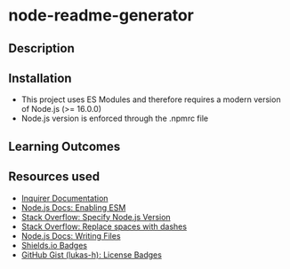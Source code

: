 # node-readme-generator

## Description

## Installation

- This project uses ES Modules and therefore requires a modern version of Node.js (>= 16.0.0)
- Node.js version is enforced through the .npmrc file

## Learning Outcomes

## Resources used

- [Inquirer Documentation](https://github.com/SBoudrias/Inquirer.js/blob/master/packages/inquirer/README.md#installation)
- [Node.js Docs: Enabling ESM](https://nodejs.org/api/esm.html#enabling)
- [Stack Overflow: Specify Node.js Version](https://stackoverflow.com/questions/29349684/how-can-i-specify-the-required-node-js-version-in-package-json)
- [Stack Overflow: Replace spaces with dashes](https://stackoverflow.com/questions/1983648/replace-spaces-with-dashes-and-make-all-letters-lower-case)
- [Node.js Docs: Writing Files](https://nodejs.dev/en/learn/writing-files-with-nodejs/)
- [Shields.io Badges](https://shields.io/badges)
- [GitHub Gist (lukas-h): License Badges](https://gist.github.com/lukas-h/2a5d00690736b4c3a7ba)
